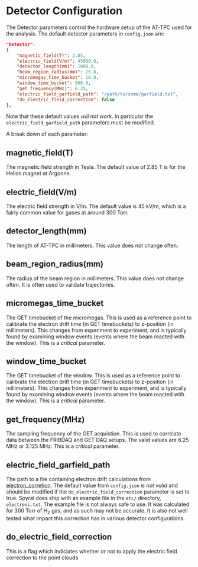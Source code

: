 # Detector Configuration

The Detector parameters control the hardware setup of the AT-TPC used for the analysis. The default detector parameters in `config.json` are:

```json
"Detector":
{
    "magnetic_field(T)": 2.85,
    "electric_field(V/m)": 45000.0,
    "detector_length(mm)": 1000.0,
    "beam_region_radius(mm)": 25.0,
    "micromegas_time_bucket": 10.0,
    "window_time_bucket": 560.0,
    "get_frequency(MHz)": 6.25,
    "electric_field_garfield_path": "/path/to/some/garfield.txt",
    "do_electric_field_correction": false
},
```

Note that these default values *will not work*. In particular the `electric_field_garfield_path` parameters must be modified.

A break down of each parameter:

## magnetic_field(T)

The magnetic field strength in Tesla. The default value of 2.85 T is for the Helios magnet at Argonne.

## electric_field(V/m)

The electric field strength in V/m. The default value is 45 kV/m, which is a fairly common value for gases at around 300 Torr.

## detector_length(mm)

The length of AT-TPC in millimeters. This value does not change often.

## beam_region_radius(mm)

The radius of the beam region in millimeters. This value does not change often. It is often used to validate trajectories.

## micromegas_time_bucket

The GET timebucket of the micromegas. This is used as a reference point to calibrate the electron drift time (in GET timebuckets) to z-position (in millimeters). This changes from experiment to experiment, and is typically found by examining window events (events where the beam reacted with the window). This is a *critical* parameter.

## window_time_bucket

The GET timebucket of the window. This is used as a reference point to calibrate the electron drift time (in GET timebuckets) to z-position (in millimeters). This changes from experiment to experiment, and is typically found by examining window events (events where the beam reacted with the window). This is a *critical* parameter.

## get_frequency(MHz)

The sampling frequency of the GET acquistion. This is used to correlate data between the FRIBDAQ and GET DAQ setups. The valid values are 6.25 MHz or 3.125 MHz. This is a *critical* parameter.

## electric_field_garfield_path

The path to a file containing electron drift calculations from [electron_corretion](https://github.com/attpc/electron_correction). The default value from `config.json` *is not valid* and should be modified if the `do_electric_field_correction` parameter is set to true. Spyral does ship with an example file in the `etc/` directory, `electrons.txt`. The example file is not always safe to use. It was calculated for 300 Torr of H<sub>2</sub> gas, and as such may not be accurate. It is also not well tested what impact this correction has in various detector configurations.

## do_electric_field_correction

This is a flag which indiciates whether or not to apply the electric field correction to the point clouds
